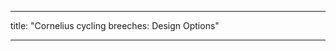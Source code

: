 - - -
title: "Cornelius cycling breeches: Design Options"
- - -

<PatternOptions pattern='cornelius' />
